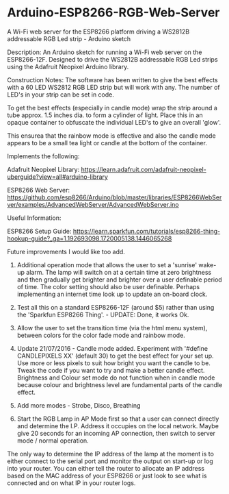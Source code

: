 # Arduino-ESP8266-RGB-Web-Server
A Wi-Fi web server for the ESP8266 platform driving a WS2812B addressable RGB Led strip - Arduino sketch

Description:
An Arduino sketch for running a Wi-Fi web server on the ESP8266-12F. Designed to drive the WS2812B addressable RGB Led strips using the Adafruit Neopixel Arduino library.

Construction Notes:
The software has been written to give the best effects with a 60 LED WS2812 RGB LED strip but will work with any. The number of LED's in your strip can be set in code.

To get the best effects (especially in candle mode) wrap the strip around a tube approx. 1.5 inches dia. to form a cylinder of light. Place this in an opaque container to obfuscate the individual LED's to give an overall 'glow'.

This ensurea that the rainbow mode is effective and also the candle mode appears to be a small tea light or candle at the bottom of the container.

Implements the following:

Adafruit Neopixel Library:
https://learn.adafruit.com/adafruit-neopixel-uberguide?view=all#arduino-library


ESP8266 Web Server:
https://github.com/esp8266/Arduino/blob/master/libraries/ESP8266WebServer/examples/AdvancedWebServer/AdvancedWebServer.ino


Useful Information:

ESP8266 Setup Guide:
https://learn.sparkfun.com/tutorials/esp8266-thing-hookup-guide?_ga=1.192693098.1720005138.1446065268

Future improvements I would like too add.

1) Additional operation mode that allows the user to set a 'sunrise' wake-up alarm. The lamp will switch on at a certain time at zero brightness and then gradually get brighter and brighter over a user definable period of time. The color setting should also be user definable. Perhaps implementing an internet time look up to update an on-board clock.

2) Test all this on a standard ESP8266-12F (around $5) rather than using the 'Sparkfun ESP8266 Thing'. - UPDATE: Done, it works Ok.

3) Allow the user to set the transition time (via the html menu system), between colors for the color fade mode and rainbow mode.

4) Update 21/07/2016 - Candle mode added. Experiment with '#define CANDLEPIXELS XX' (default 30) to get the best effect for your set up. Use more or less pixels to suit how bright you want the candle to be. Tweak the code if you want to try and make a better candle effect. Brightness and Colour set mode do not function when in candle mode because colour and brightness level are fundamental parts of the candle effect.

5) Add more modes - Strobe, Disco, Breathing 

6) Start the RGB Lamp in AP Mode first so that a user can connect directly and determine the I.P. Address it occupies on the local network. Maybe give 20 seconds for an incoming AP connection, then switch to server mode / normal operation. 

The only way to determine the IP address of the lamp at the moment is to either connect to the serial port and monitor the output on start-up or log into your router. You can either tell the router to allocate an IP address based on the MAC address of your ESP8266 or just look to see what is connected and on what IP in your router logs.
